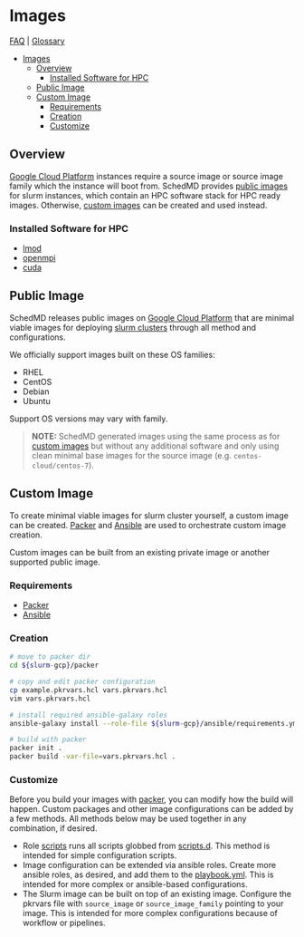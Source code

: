 # Images

[FAQ](./faq.md) | [Glossary](./glossary.md)

<!-- mdformat-toc start --slug=github --no-anchors --maxlevel=6 --minlevel=1 -->

- [Images](#images)
  - [Overview](#overview)
    - [Installed Software for HPC](#installed-software-for-hpc)
  - [Public Image](#public-image)
  - [Custom Image](#custom-image)
    - [Requirements](#requirements)
    - [Creation](#creation)
    - [Customize](#customize)

<!-- mdformat-toc end -->

## Overview

[Google Cloud Platform](./glossary.md#gcp) instances require a source image or source image family which the instance will boot from.
SchedMD provides [public images](#public-image) for slurm instances, which contain an HPC software stack for HPC ready images.
Otherwise, [custom images](#custom-image) can be created and used instead.

### Installed Software for HPC

- [lmod](https://lmod.readthedocs.io/en/latest/index.html)
- [openmpi](https://www.open-mpi.org/)
- [cuda](https://developer.nvidia.com/cuda-toolkit)

## Public Image

SchedMD releases public images on [Google Cloud Platform](./glossary.md#gcp) that are minimal viable images for deploying [slurm clusters](./glossary.md#slurm) through all method and configurations.

We officially support images built on these OS families:

- RHEL
- CentOS
- Debian
- Ubuntu

Support OS versions may vary with family.

> **NOTE:** SchedMD generated images using the same process as for [custom images](#custom-image) but without any additional software and only using clean minimal base images for the source image (e.g. `centos-cloud/centos-7`).

## Custom Image

To create minimal viable images for slurm cluster yourself, a custom image can be created.
[Packer](./glossary.md#packer) and [Ansible](./glossary.md#ansible) are used to orchestrate custom image creation.

Custom images can be built from an existing private image or another supported public image.

### Requirements

- [Packer](./glossary.md#packer)
- [Ansible](./glossary.md#ansible)

### Creation

```sh
# move to packer dir
cd ${slurm-gcp}/packer

# copy and edit packer configuration
cp example.pkrvars.hcl vars.pkrvars.hcl
vim vars.pkrvars.hcl

# install required ansible-galaxy roles
ansible-galaxy install --role-file ${slurm-gcp}/ansible/requirements.yml

# build with packer
packer init .
packer build -var-file=vars.pkrvars.hcl .
```

### Customize

Before you build your images with [packer](./glossary.md#packer), you can modify how the build will happen.
Custom packages and other image configurations can be added by a few methods.
All methods below may be used together in any combination, if desired.

- Role [scripts](./ansible/roles/scripts) runs all scripts globbed from [scripts.d](../ansible/scripts.d).
  This method is intended for simple configuration scripts.
- Image configuration can be extended via ansible roles.
  Create more ansible roles, as desired, and add them to the [playbook.yml](../ansible/playbook.yml).
  This is intended for more complex or ansible-based configurations.
- The Slurm image can be built on top of an existing image.
  Configure the pkrvars file with `source_image` or `source_image_family` pointing to your image.
  This is intended for more complex configurations because of workflow or pipelines.
